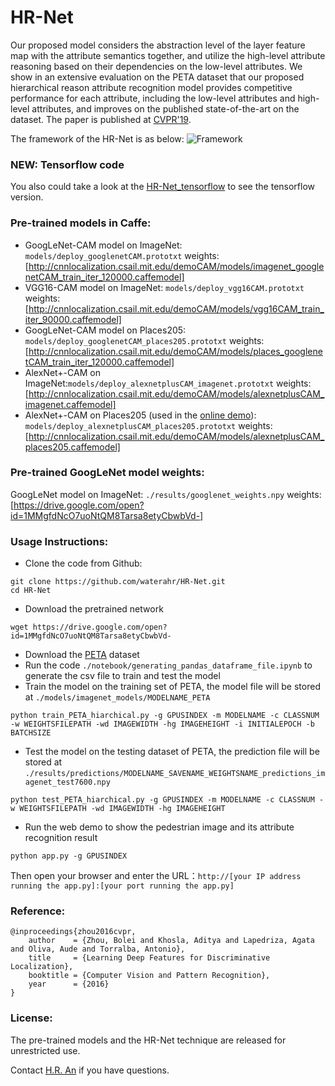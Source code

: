 # HR-Net
Our proposed model considers the abstraction level of the layer feature map with the attribute semantics together, and utilize the high-level attribute reasoning based on their dependencies on the low-level attributes. We show in an extensive evaluation on the PETA dataset that our proposed hierarchical reason attribute recognition model provides competitive performance for each attribute,  including the low-level attributes and high-level attributes, and improves on the published state-of-the-art on the dataset. The paper is published at [CVPR'19](http://arxiv.org/pdf/1512.04150.pdf).

The framework of the HR-Net is as below:
![Framework](https://github.com/waterahr/HR-Net/tree/master/images/framework.png)

### NEW: Tensorflow code
You also could take a look at the [HR-Net_tensorflow](https://github.com/waterahr/HR-Net_tensorflow) to see the tensorflow version.

### Pre-trained models in Caffe:
* GoogLeNet-CAM model on ImageNet: ```models/deploy_googlenetCAM.prototxt``` weights:  [http://cnnlocalization.csail.mit.edu/demoCAM/models/imagenet_googlenetCAM_train_iter_120000.caffemodel]
* VGG16-CAM model on ImageNet: ```models/deploy_vgg16CAM.prototxt``` weights:  [http://cnnlocalization.csail.mit.edu/demoCAM/models/vgg16CAM_train_iter_90000.caffemodel]
* GoogLeNet-CAM model on Places205: ```models/deploy_googlenetCAM_places205.prototxt``` weights:  [http://cnnlocalization.csail.mit.edu/demoCAM/models/places_googlenetCAM_train_iter_120000.caffemodel]
* AlexNet+-CAM on ImageNet:```models/deploy_alexnetplusCAM_imagenet.prototxt``` weights:  [http://cnnlocalization.csail.mit.edu/demoCAM/models/alexnetplusCAM_imagenet.caffemodel]
* AlexNet+-CAM on Places205 (used in the [online demo](http://places.csail.mit.edu/demo.html)):  ```models/deploy_alexnetplusCAM_places205.prototxt``` weights:[http://cnnlocalization.csail.mit.edu/demoCAM/models/alexnetplusCAM_places205.caffemodel]

### Pre-trained GoogLeNet model weights:
GoogLeNet model on ImageNet: ```./results/googlenet_weights.npy``` weights:  
[https://drive.google.com/open?id=1MMgfdNcO7uoNtQM8Tarsa8etyCbwbVd-]

### Usage Instructions:
* Clone the code from Github:
```
git clone https://github.com/waterahr/HR-Net.git
cd HR-Net
```
* Download the pretrained network
```
wget https://drive.google.com/open?id=1MMgfdNcO7uoNtQM8Tarsa8etyCbwbVd-
```
* Download the [PETA](http://mmlab.ie.cuhk.edu.hk/projects/PETA.html) dataset
* Run the code ```./notebook/generating_pandas_dataframe_file.ipynb``` to generate the csv file to train and test the model
* Train the model on the training set of PETA, the model file will be stored at ```./models/imagenet_models/MODELNAME_PETA```
```
python train_PETA_hiarchical.py -g GPUSINDEX -m MODELNAME -c CLASSNUM -w WEIGHTSFILEPATH -wd IMAGEWIDTH -hg IMAGEHEIGHT -i INITIALEPOCH -b BATCHSIZE
```
* Test the model on the testing dataset of PETA, the prediction file will be stored at ```./results/predictions/MODELNAME_SAVENAME_WEIGHTSNAME_predictions_imagenet_test7600.npy```
```
python test_PETA_hiarchical.py -g GPUSINDEX -m MODELNAME -c CLASSNUM -w WEIGHTSFILEPATH -wd IMAGEWIDTH -hg IMAGEHEIGHT
```
* Run the web demo to show the pedestrian image and its attribute recognition result
```
python app.py -g GPUSINDEX
```
Then open your browser and enter the URL：```http://[your IP address running the app.py]:[your port running the app.py]```

### Reference:
```
@inproceedings{zhou2016cvpr,
    author    = {Zhou, Bolei and Khosla, Aditya and Lapedriza, Agata and Oliva, Aude and Torralba, Antonio},
    title     = {Learning Deep Features for Discriminative Localization},
    booktitle = {Computer Vision and Pattern Recognition},
    year      = {2016}
}
```

### License:
The pre-trained models and the HR-Net technique are released for unrestricted use.

Contact [H.R. An](waterahr@gmail.com) if you have questions.
